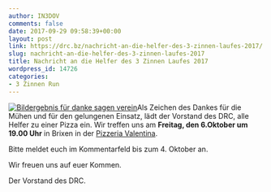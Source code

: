```yaml
---
author: IN3DOV
comments: false
date: 2017-09-29 09:58:39+00:00
layout: post
link: https://drc.bz/nachricht-an-die-helfer-des-3-zinnen-laufes-2017/
slug: nachricht-an-die-helfer-des-3-zinnen-laufes-2017
title: Nachricht an die Helfer des 3 Zinnen Laufes 2017
wordpress_id: 14726
categories:
- 3 Zinnen Run
---
```


[![Bildergebnis für danke sagen verein](http://www.naehehilftheilen.at/content/wp-content/uploads/2014/04/Danke680px.jpg)](http://www.google.it/url?sa=i&rct=j&q=&esrc=s&source=images&cd=&cad=rja&uact=8&ved=0ahUKEwjayNfQkMrWAhUGuxQKHZ3_DhwQjRwIBw&url=http%3A%2F%2Fwww.naehehilftheilen.at%2Fwir-sagen-danke%2F&psig=AFQjCNFfxSJxTmCJSo75TDrSHr4C_LxLCg&ust=1506765382327205)Als Zeichen des Dankes für die Mühen und für den gelungenen Einsatz, lädt der Vorstand des DRC, alle Helfer zu einer Pizza ein. Wir treffen uns am **Freitag, den 6.Oktober um 19.00 Uhr** in Brixen in der [Pizzeria Valentina](http://www.pizzeriavalentina.com/).

Bitte meldet euch im Kommentarfeld bis zum 4. Oktober an.

Wir freuen uns auf euer Kommen.

Der Vorstand des DRC.






